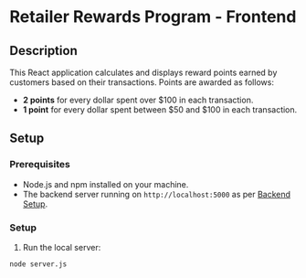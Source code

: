 # Retailer Rewards Program - Frontend

## Description

This React application calculates and displays reward points earned by customers based on their transactions. Points are awarded as follows:

- **2 points** for every dollar spent over $100 in each transaction.
- **1 point** for every dollar spent between $50 and $100 in each transaction.

## Setup

### Prerequisites

- Node.js and npm installed on your machine.
- The backend server running on `http://localhost:5000` as per [Backend Setup](../../server.js).

### Setup

1. Run the local server:

```bash
node server.js